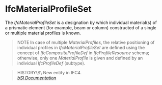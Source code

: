 IfcMaterialProfileSet
=====================
The _IfcMaterialProfileSet_ is a designation by which individual material(s)
of a prismatic element (for example, beam or column) constructed of a single
or multiple material profiles is known.  
  
> NOTE  In case of multiple _MaterialProfiles_, the relative positioning of
> individual profiles in _IfcMaterialProfileSet_ are defined using the concept
> of _IfcCompositeProfileDef_ in _IfcProfileResource_ schema; otherwise, only
> one _MaterialProfile_ is given and defined by an individual _IfcProfileDef_
> (subtype).  
  
> HISTORY\S\ New entity in IFC4.  
[ _bSI
Documentation_](https://standards.buildingsmart.org/IFC/DEV/IFC4_2/FINAL/HTML/schema/ifcmaterialresource/lexical/ifcmaterialprofileset.htm)


